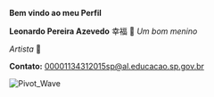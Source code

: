 **Bem vindo ao meu Perfil**


**Leonardo Pereira Azevedo**   幸福   👾  _Um bom menino_

_Artista_ 💫

**Contato:** 00001134312015sp@al.educacao.sp.gov.br



![Pivot_Wave](https://github.com/user-attachments/assets/22cb4283-9ee9-4f90-8b35-d3d25adefd13)


